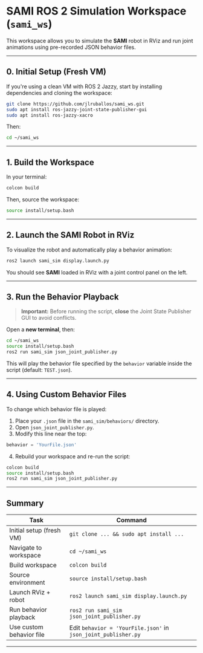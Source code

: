 # SAMI ROS 2 Simulation Workspace (`sami_ws`)

This workspace allows you to simulate the **SAMI** robot in RViz and run joint animations using pre-recorded JSON behavior files.

---

## 0. Initial Setup (Fresh VM)

If you're using a clean VM with ROS 2 Jazzy, start by installing dependencies and cloning the workspace:

```bash
git clone https://github.com/jlruballos/sami_ws.git
sudo apt install ros-jazzy-joint-state-publisher-gui
sudo apt install ros-jazzy-xacro
```

Then:

```bash
cd ~/sami_ws
```

---

## 1. Build the Workspace

In your terminal:

```bash
colcon build
```

Then, source the workspace:

```bash
source install/setup.bash
```

---

## 2. Launch the SAMI Robot in RViz

To visualize the robot and automatically play a behavior animation:

```bash
ros2 launch sami_sim display.launch.py
```

You should see **SAMI** loaded in RViz with a joint control panel on the left.

---

## 3. Run the Behavior Playback

> **Important:** Before running the script, **close** the Joint State Publisher GUI to avoid conflicts.

Open a **new terminal**, then:

```bash
cd ~/sami_ws
source install/setup.bash
ros2 run sami_sim json_joint_publisher.py
```

This will play the behavior file specified by the `behavior` variable inside the script (default: `TEST.json`).

---

## 4. Using Custom Behavior Files

To change which behavior file is played:

1. Place your `.json` file in the `sami_sim/behaviors/` directory.
2. Open `json_joint_publisher.py`.
3. Modify this line near the top:

```python
behavior = 'YourFile.json'
```
4. Rebuild your workspace and re-run the script:

```bash
colcon build
source install/setup.bash
ros2 run sami_sim json_joint_publisher.py
```

---

## Summary

| Task                         | Command                                                    |
| ---------------------------- | ---------------------------------------------------------- |
| Initial setup (fresh VM)     | `git clone ... && sudo apt install ...`                    |
| Navigate to workspace        | `cd ~/sami_ws`                                             |
| Build workspace              | `colcon build`                                             |
| Source environment           | `source install/setup.bash`                                |
| Launch RViz + robot          | `ros2 launch sami_sim display.launch.py`                   |
| Run behavior playback        | `ros2 run sami_sim json_joint_publisher.py`                |
| Use custom behavior file     | Edit `behavior = 'YourFile.json'` in `json_joint_publisher.py` |

---
